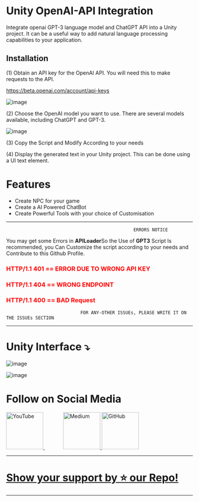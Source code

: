 # Unity OpenAI-API Integration

Integrate openai GPT-3 language model and ChatGPT API into a Unity project. It can be a useful way to add natural language processing capabilities to your application. 

## Installation
(1) Obtain an API key for the OpenAI API. You will need this to make requests to the API. 

https://beta.openai.com/account/api-keys

![image](https://user-images.githubusercontent.com/84278213/214848674-4f0b2539-3982-4b69-b6c5-b6657f109f70.png)

(2) Choose the OpenAI model you want to use. There are several models available, including ChatGPT and GPT-3.

![image](https://user-images.githubusercontent.com/84278213/214849126-0090d54b-102e-4821-bf91-45eb80573a4d.png)


(3) Copy the Script and Modify According to your needs


(4) Display the generated text in your Unity project. This can be done using a UI text element.


# Features
- Create NPC for your game
- Create a AI Powered ChatBot
- Create Powerful Tools with your choice of Customisation

 ***************************************************************************************************

                                                    ERRORS NOTICE
                                                   
  You may get some Errors in **APILoader**So the Use of **GPT3** Script Is recommended, you Can Customize the script according to your needs and Contribute to this Github Profile.
  
<span style="color:red">

  ###  HTTP/1.1 401 == ERROR DUE TO WRONG API KEY
    
</span>
<span style="color:red">

   ### HTTP/1.1 404 == WRONG ENDPOINT 
</span>
<span style="color:red">

   ### HTTP/1.1 400 == BAD Request 
</span>

                                FOR ANY-OTHER ISSUEs, PLEASE WRITE IT ON THE ISSUEs SECTION
 ***************************************************************************************************


# **Unity Interface ⤵️**


![image](https://user-images.githubusercontent.com/84278213/227189100-becca7f1-3406-480a-be8c-d81a9d70c0b4.png)

![image](https://user-images.githubusercontent.com/84278213/227187013-2ad56aba-844f-4978-9088-4a387a758f65.png)


# **Follow on Social Media**

<a href="https://www.youtube.com/watch?v=2nc4Hkyl9Q0">
  <img src="https://user-images.githubusercontent.com/84278213/224033777-bf41585d-aeda-4ea7-b812-096d804838a3.png" alt="YouTube" width="100" height="100">
</a>
  <a href="https://medium.com/@Clubwritter" style="margin-left: 50px;">
  <img src="https://user-images.githubusercontent.com/84278213/224036175-f2e63bf2-b03a-4ee4-a082-e0b6f2e70567.png" alt="Medium" width="100" height="100">
</a>
<a href="https://github.com/himanshuskyrockets/">
  <img src="https://user-images.githubusercontent.com/84278213/224496518-a8a8297e-60ba-4dc4-a4e4-ff3e0e6d4bfe.png" alt="GitHub" width="100" height="100">
</a>










**************************************************************
# [Show your support by ⭐️ our Repo!](https://github.com/sponsors/himanshuskyrockets/)


***************************************************************
